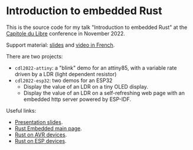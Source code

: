 # Introduction to embedded Rust

This is the source code for my talk "Introduction to embedded Rust" at the [Capitole du Libre](https://capitoledulibre.org/) conference in November 2022.

Support material: [slides](https://docs.google.com/presentation/d/e/2PACX-1vQQf8JCeoIuUm98XDuzg1yzfgfku3OcY-W9JL_1Rhw-FaMXPpdGU93jeDcCD2Q7RMvajOdt1hipcXp7/pub) and [video in French](https://www.youtube.com/watch?v=ijrcyRaWqPQ). 

There are two projects:

* `cdl2022-attiny`: a "blink" demo for an attiny85, with a variable rate driven by a LDR (light dependent resistor)
* `cdl2022-esp32`: two demos for an ESP32
  * Display the value of an LDR on a tiny OLED display.
  * Display the value of an LDR on a self-refreshing web page with an embedded http server powered by ESP-IDF.

Useful links:

* [Presentation slides](https://docs.google.com/presentation/d/e/2PACX-1vQQf8JCeoIuUm98XDuzg1yzfgfku3OcY-W9JL_1Rhw-FaMXPpdGU93jeDcCD2Q7RMvajOdt1hipcXp7/pub).
* [Rust Embedded main page](https://github.com/rust-embedded).
* [Rust on AVR devices](https://github.com/avr-rust/).
* [Rust on ESP devices](https://github.com/esp-rs).